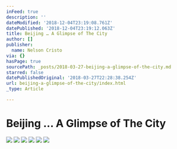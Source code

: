 ```yaml
---
inFeed: true
description: ''
dateModified: '2018-12-04T23:19:08.761Z'
datePublished: '2018-12-04T23:19:12.063Z'
title: Beijing … A Glimpse of The City
author: []
publisher:
  name: Nelson Cristo
via: {}
hasPage: true
sourcePath: _posts/2018-03-27-beijing-a-glimpse-of-the-city.md
starred: false
datePublishedOriginal: '2018-03-27T22:28:38.254Z'
url: beijing-a-glimpse-of-the-city/index.html
_type: Article

---
```

# Beijing ... A Glimpse of The City
![](https://the-grid-user-content.s3-us-west-2.amazonaws.com/1430df88-263f-4b4c-b814-78ece0d97d3d.jpg)
![](https://the-grid-user-content.s3-us-west-2.amazonaws.com/db8cfce3-5d8f-44bd-8f95-2487e5fd665f.jpg)
![](https://the-grid-user-content.s3-us-west-2.amazonaws.com/bdaead99-14ec-48e2-acdc-55e2e7245c69.jpg)
![](https://the-grid-user-content.s3-us-west-2.amazonaws.com/600396d7-a0dc-40f8-92dc-9f67ae3d6ad6.jpg)
![](https://the-grid-user-content.s3-us-west-2.amazonaws.com/324b526d-d411-496a-8785-b6da9585c3ee.jpg)
![](https://the-grid-user-content.s3-us-west-2.amazonaws.com/237529a7-5c1d-49b4-ad0a-f3f0278aacc7.jpg)